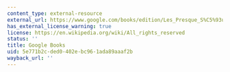 ```yaml
---
content_type: external-resource
external_url: https://www.google.com/books/edition/Les_Presque_S%C5%93urs/Zxd4EAAAQBAJ?hl=en&gl=us&kptab=editions&sa=X&ved=2ahUKEwiBjYD4xp-GAxWQGFkFHbrDCxoQmBZ6BAgLEAo
has_external_license_warning: true
license: https://en.wikipedia.org/wiki/All_rights_reserved
status: ''
title: Google Books
uid: 5e771b2c-ded0-402e-bc96-1ada89aaaf2b
wayback_url: ''
---
```

